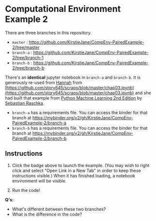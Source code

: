 # Computational Environment Example 2

There are three branches in this repository.

* `master` : https://github.com/KirstieJane/CompEnv-PairedExample-2/tree/master
* `branch-a` : https://github.com/KirstieJane/CompEnv-PairedExample-2/tree/branch-1 
* `branch-b` : https://github.com/KirstieJane/CompEnv-PairedExample-2/tree/branch-b

There's an **identical** jupyter notebook in `branch-a` and `branch-b`.
It is generously re-used from [Hannah](https://github.com/story645) from [https://github.com/story645/scraps/blob/master/chap03.ipynb](https://github.com/story645/scraps/blob/master/chap03.ipynb) and she had built that example from [Python Machine Learning 2nd Edition](https://github.com/PacktPublishing/Python-Machine-Learning-Second-Edition/tree/master/Chapter03) by [Sebastian Raschka](https://sebastianraschka.com/).

* `branch-a` has a requirements file. You can access the binder for that branch at https://mybinder.org/v2/gh/KirstieJane/CompEnv-PairedExample-2/branch-a
* `branch-b` has a requirements file. You can access the binder for that branch at https://mybinder.org/v2/gh/KirstieJane/CompEnv-PairedExample-2/branch-b


## Instructions

1. Click the badge above to launch the example.
   (You may wish to right click and select "Open Link in a New Tab" in order to keep these instructions visible.)
   When it has finished loading, a notebook environment will be visible.

2. Run the code!

**Q's:**

* What's different between these two branches?
* What is the difference in the code?
